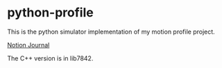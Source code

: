 # python-profile

This is the python simulator implementation of my motion profile project. 

[Notion Journal](https://www.notion.so/2D-Motion-Profile-4f7f18dbc08644f08ba00d09b592b654)

The C++ version is in lib7842.
